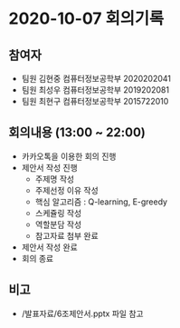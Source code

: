 # 2020-10-07 회의기록

## 참여자
- 팀원 김현중 컴퓨터정보공학부 2020202041
- 팀원 최성우 컴퓨터정보공학부 2019202081
- 팀원 최현구 컴퓨터정보공학부 2015722010

## 회의내용 (13:00 ~ 22:00)
- 카카오톡을 이용한 회의 진행
- 제안서 작성 진행
    - 주제명 작성
    - 주제선정 이유 작성
    - 핵심 알고리즘 : Q-learning, E-greedy
    - 스케쥴링 작성
    - 역할분담 작성
    - 참고자료 첨부 완료
- 제안서 작성 완료
- 회의 종료

## 비고
- /발표자료/6조제안서.pptx 파일 참고